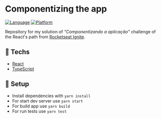 # Componentizing the app

[![Language](https://img.shields.io/badge/language-typescript-blue)](https://img.shields.io/badge/language-typescript-blue) [![Platform](https://img.shields.io/badge/platform-web-blue)](https://img.shields.io/badge/platform-web-blue)

Repository for my solution of _"Componentizando a aplicação"_ challenge of the React's path from [Rocketseat Ignite](https://rocketseat.com.br).

## :rocket: Techs

* [React](https://pt-br.reactjs.org/)
* [TypeScript](https://www.typescriptlang.org/)

## :wrench: Setup

  * Install dependencies with `yarn install`
  * For start dev server use `yarn start`
  * For build app use `yarn build`
  * For run tests use `yarn test`
